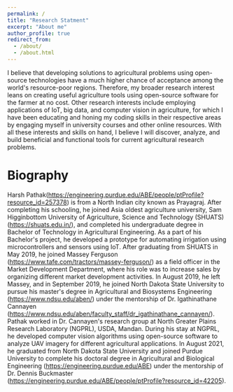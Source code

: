 ```yaml
---
permalink: /
title: "Research Statment"
excerpt: "About me"
author_profile: true
redirect_from: 
  - /about/
  - /about.html
---
```


I believe that developing solutions to agricultural problems using open-source technologies have a much higher chance of acceptance among the world's resource-poor regions. Therefore, my broader research interest leans on creating useful agriculture tools using open-source software for the farmer at no cost. Other research interests include employing applications of IoT, big data, and computer vision in agriculture, for which I have been educating and honing my coding skills in their respective areas by engaging myself in university courses and other online resources. With all these interests and skills on hand, I believe I will discover, analyze, and build beneficial and functional tools for current agricultural research problems.

Biography
======
Harsh Pathak(https://engineering.purdue.edu/ABE/people/ptProfile?resource_id=257378) is from a North Indian city known as Prayagraj. After completing his schooling, he joined Asia oldest agriculture university, Sam Higginbottom University of Agriculture, Science and Technology (SHUATS) (https://shuats.edu.in/), and completed his undergraduate degree in Bachelor of Technology in Agricultural Engineering.  As a part of his Bachelor's project, he developed a prototype for automating irrigation using microcontrollers and sensors using IoT. After graduating from SHUATS in May 2019, he joined Massey Ferguson (https://www.tafe.com/tractors/massey-ferguson/) as a field officer in the Market Development Department, where his role was to increase sales by organizing different market development activities. In August 2019, he left Massey, and in September 2019, he joined North Dakota State University to pursue his master's degree in Agricultural and Biosystems Engineering (https://www.ndsu.edu/aben/) under the mentorship of Dr. Igathinathane Cannayen (https://www.ndsu.edu/aben/faculty_staff/dr_igathinathane_cannayen/). Pathak worked in Dr. Cannayen's research group at North Greater Plains Research Laboratory (NGPRL), USDA, Mandan. During his stay at NGPRL, he developed computer vision algorithms using open-source software to analyze UAV imagery for different agricultural applications. In August 2021, he graduated from North Dakota State University and joined Purdue University to complete his doctoral degree in Agricultural and Biological Engineering (https://engineering.purdue.edu/ABE) under the mentorship of Dr. Dennis Buckmaster (https://engineering.purdue.edu/ABE/people/ptProfile?resource_id=42205).
